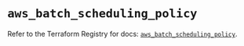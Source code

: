# `aws_batch_scheduling_policy`

Refer to the Terraform Registry for docs: [`aws_batch_scheduling_policy`](https://registry.terraform.io/providers/hashicorp/aws/5.58.0/docs/resources/batch_scheduling_policy).
